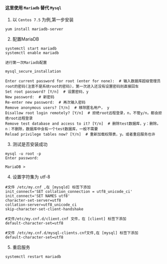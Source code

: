 #### 这里使用 `Mariadb` 替代 `Mysql`

1. 以 `Centos 7.5` 为例,第一步安装

```
yum install mariadb-server
```

2. 配置MariaDB

```
systemctl start mariadb
systemctl enable mariadb
```

```
进行第一次Mariadb配置

mysql_secure_installation

Enter current password for root (enter for none):  # 输入数据库超级管理员root的密码(注意不是系统root的密码)，第一次进入还没有设置密码则直接回车
Set root password? [Y/n]  # 设置密码，y
New password:  # 新密码
Re-enter new password:  # 再次输入密码
Remove anonymous users? [Y/n]  # 移除匿名用户， y
Disallow root login remotely? [Y/n]  # 拒绝root远程登录，n，不管y/n，都会拒绝root远程登录
Remove test database and access to it? [Y/n]  # 删除test数据库，y：删除。n：不删除，数据库中会有一个test数据库，一般不需要
Reload privilege tables now? [Y/n]  # 重新加载权限表，y。或者重启服务也许
```

3. 测试是否安装成功

```
mysql -u root -p
Enter password:

MariaDB >
```

4. 设置字符集为 utf-8

```
#文件 /etc/my.cnf ,在 [mysqld] 标签下添加
init_connect='SET collation_connection = utf8_unicode_ci'
init_connect='SET NAMES utf8'
character-set-server=utf8
collation-server=utf8_unicode_ci
skip-character-set-client-handshake
```

```
#文件/etc/my.cnf.d/client.cnf 文件，在 [client] 标签下添加
default-character-set=utf8
 ```

 ```
 #文件 /etc/my.cnf.d/mysql-clients.cnf文件,在 [mysql] 标签下添加
 default-character-set=utf8
 ```

 5. 重启服务

 ```
 systemctl restart mariadb
 ```
